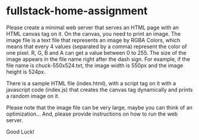# fullstack-home-assignment

 Please create a minimal web server that serves an HTML page with an HTML canvas tag on it.
 On the canvas, you need to print an image.
 The image file is a text file that represents an image by RGBA Colors, which means that every 4 values (separated by a comma) represent the color of one pixel. R, G, B and A can get a value between 0 to 255.
 The size of the image appears in the file name right after the dash sign. For example, if the file name is chuck-550x524.txt, the image width is 550px and the image height is 524px.
 
 There is a sample HTML file (index.html), with a script tag on it with a javascript code (index.js) that creates the canvas tag dynamically and prints a random image on it.
 
 Please note that the image file can be very large, maybe you can think of an optimization...
 And, please provide instructions on how to run the web server.
 
 Good Luck!
